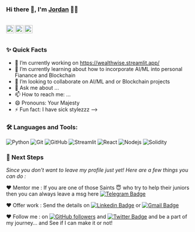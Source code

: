### Hi there 👋, I'm [Jordan](https://github.com/majikthise911) 👨‍💻

<br/>

<a href="https://www.linkedin.com/in/jordan-clayton/">
  <img align="left" alt="Jordan's Linkedin" width="22px" src="https://cdn.jsdelivr.net/npm/simple-icons@v3/icons/linkedin.svg" />
</a>

<a href="https://twitter.com/JordanJClayton2">
  <img align="left" alt="Jordan Clayton | Twitter" width="22px" src="https://cdn.jsdelivr.net/npm/simple-icons@v3/icons/twitter.svg" />
</a>

<a href="mailto:jordan_clayton@proton.me">
  <img align="left" alt="Jordan's Email" width="22px" src="https://cdn.jsdelivr.net/npm/simple-icons@v3/icons/protonmail.svg" />
</a>
<br />
<br/>

### ✨ Quick Facts

- 🔭 I’m currently working on https://wealthwise.streamlit.app/
- 🌱 I’m currently learning about how to incorporate AI/ML into personal Fianance and Blockchain 
- 👯 I’m looking to collaborate on AI/ML and or Blockchain projects 
- 💬 Ask me about ...
- 📫 How to reach me: ...
- 😄 Pronouns: Your Majesty 
- ⚡ Fun fact: I have sick stylezzz
-->
### 🛠️ Languages and Tools:
![Python](https://img.shields.io/badge/-Python-black?style=flat-square&logo=Python)
![Git](https://img.shields.io/badge/-Git-black?style=flat-square&logo=git)
![GitHub](https://img.shields.io/badge/-GitHub-black?style=flat-square&logo=github)
![Streamlit](https://img.shields.io/badge/-Streamlit-black?style=flat-square&logo=streamlit)
![React](https://img.shields.io/badge/-React-black?style=flat-square&logo=react)
![Nodejs](https://img.shields.io/badge/-Nodejs-black?style=flat-square&logo=Node.js)
![Solidity](https://img.shields.io/badge/-Solidity-black?style=flat-square&logo=Solidity)

### 👣 Next Steps

_Since you don't want to leave my profile just yet! Here are a few things you can do :_

❤️ Mentor me : If you are one of those Saints 😇 who try to help their juniors then you can always leave a msg here [![Telegram Badge](https://img.shields.io/badge/-Jordan-2399ff?style=flat-square&logo=Telegram&logoColor=white&link=https://t.me/amanatg0/)](https://t.me/jordan_clayton)

❤️ Offer work : Send the details on [![Linkedin Badge](https://img.shields.io/badge/-Jordan_Clayton-blue?style=flat-square&logo=Linkedin&logoColor=white&link=https://www.linkedin.com/in/aman-atg/)](https://www.linkedin.com/in/jordan-clayton/)
or [![Gmail Badge](https://img.shields.io/badge/-Protonmail-black?style=flat-square&logo=Protonmail)](mailto:jordan_clayton@proton.me)

❤️ Follow me : on [![GitHub followers](https://img.shields.io/github/followers/aman-atg?label=Follow&style=social)](https://github.com/majikthise911) and [![Twitter Badge](https://img.shields.io/badge/-@aman_atg-1ca0f1?style=flat-square&labelColor=1ca0f1&logo=twitter&logoColor=white&link=https://twitter.com/aman_atg)](https://twitter.com/JordanJClayton2)
and be a part of my journey... and See if I can make it or not!



<!--
**majikthise911/majikthise911** is a ✨ _special_ ✨ repository because its `README.md` (this file) appears on your GitHub profile.

Here are some ideas to get you started:

- 🔭 I’m currently working on https://wealthwise.streamlit.app/
- 🌱 I’m currently learning about how to incorporate AI/ML into personal Fianance and Blockchain 
- 👯 I’m looking to collaborate on AI/ML and or Blockchain projects 
- 💬 Ask me about ...
- 📫 How to reach me: ...
- 😄 Pronouns: Your Majesty 
- ⚡ Fun fact: I have sick stylezzz

❤️ Support me : (Give me your money 💰) So that I can upgrade my slow Desktop 🥺😌... [![Donate](https://img.shields.io/badge/$$-Support-green.svg?style=flat)](0x71b5A10A708984c9EA7cD69b62E21083bcEf4Ef5)
-->
